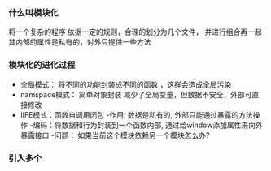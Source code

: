### 什么叫模块化
将一个复杂的程序 依据一定的规则，合理的划分为几个文件， 并进行组合再一起
其内部的属性是私有的，对外只提供一些方法
### 模块化的进化过程
* 全局模式： 将不同的功能封装成不同的函数 ，这样会造成全局污染
* namspace模式： 简单对象封装 减少了全局变量，但数据不安全，外部可直接修改
* IIFE模式：函数自调用闭包
  -作用: 数据是私有的, 外部只能通过暴露的方法操作
  -编码：将数据和行为封装到一个函数内部, 通过给window添加属性来向外暴露接口
  -问题： 如果当前这个模块依赖另一个模块怎么办?
### 引入多个<script>后出现出现问题
* 请求过多
* 依赖模糊， 不清楚具体的依赖关系
* 难以维护

## 模块化规范
* CommonJS ： Node 应用由模块组成
  - 同步
  - 模块的加载机制：输入的是被输出的值的拷贝。
  *由于Node.js主要用于服务器编程，模块文件一般都已经存在于本地硬盘，所以加载起来比较快，不用考虑非同步加载的方式，所以CommonJS规范比较适用。*
* AMD 
  - 异步，有回调
  *如果是浏览器环境，要从服务器端加载模块，这时就必须采用非同步模式，因此浏览器端一般采用AMD规范。*
  ```
    define([], function(){})
  ```
* CMD
* ES6模块化
  *ES6 模块的设计思想是尽量的静态化，使得编译时就能确定模块的依赖关系，以及输入和输出的变量。*

### ES6 模块与 CommonJS 模块的差异
  * CommonJS 模块输出的是一个值的拷贝，ES6 模块输出的是值的引用。
  * CommonJS 模块是运行时加载，ES6 模块是编译时输出接口


